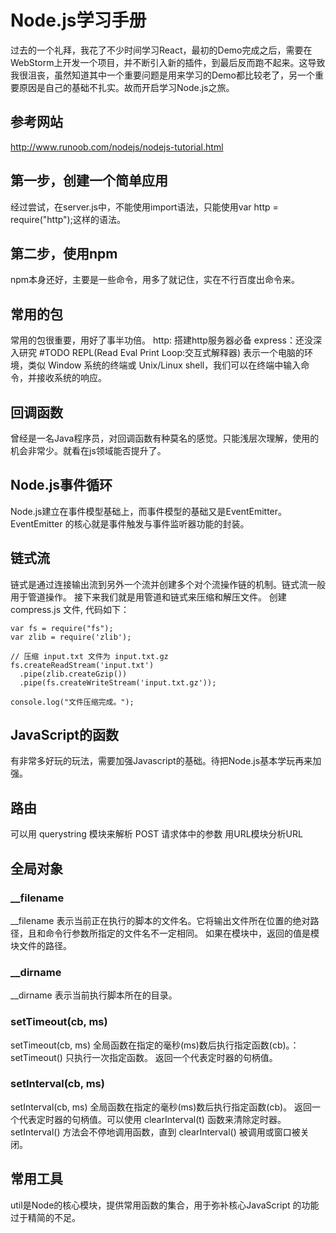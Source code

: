 # Node.js学习手册
过去的一个礼拜，我花了不少时间学习React，最初的Demo完成之后，需要在WebStorm上开发一个项目，并不断引入新的插件，到最后反而跑不起来。这导致我很沮丧，虽然知道其中一个重要问题是用来学习的Demo都比较老了，另一个重要原因是自己的基础不扎实。故而开启学习Node.js之旅。

## 参考网站
http://www.runoob.com/nodejs/nodejs-tutorial.html

## 第一步，创建一个简单应用
经过尝试，在server.js中，不能使用import语法，只能使用var http = require("http");这样的语法。

## 第二步，使用npm
npm本身还好，主要是一些命令，用多了就记住，实在不行百度出命令来。

## 常用的包
常用的包很重要，用好了事半功倍。
http: 搭建http服务器必备
express：还没深入研究 #TODO
REPL(Read Eval Print Loop:交互式解释器) 表示一个电脑的环境，类似 Window 系统的终端或 Unix/Linux shell，我们可以在终端中输入命令，并接收系统的响应。

## 回调函数
曾经是一名Java程序员，对回调函数有种莫名的感觉。只能浅层次理解，使用的机会非常少。就看在js领域能否提升了。

## Node.js事件循环
Node.js建立在事件模型基础上，而事件模型的基础又是EventEmitter。EventEmitter 的核心就是事件触发与事件监听器功能的封装。

## 链式流
链式是通过连接输出流到另外一个流并创建多个对个流操作链的机制。链式流一般用于管道操作。
接下来我们就是用管道和链式来压缩和解压文件。
创建 compress.js 文件, 代码如下：

```
var fs = require("fs");
var zlib = require('zlib');

// 压缩 input.txt 文件为 input.txt.gz
fs.createReadStream('input.txt')
  .pipe(zlib.createGzip())
  .pipe(fs.createWriteStream('input.txt.gz'));

console.log("文件压缩完成。");
```

## JavaScript的函数
有非常多好玩的玩法，需要加强Javascript的基础。待把Node.js基本学玩再来加强。

## 路由
可以用 querystring 模块来解析 POST 请求体中的参数
用URL模块分析URL

## 全局对象
### __filename
__filename 表示当前正在执行的脚本的文件名。它将输出文件所在位置的绝对路径，且和命令行参数所指定的文件名不一定相同。 如果在模块中，返回的值是模块文件的路径。

### __dirname
__dirname 表示当前执行脚本所在的目录。
### setTimeout(cb, ms)
setTimeout(cb, ms) 全局函数在指定的毫秒(ms)数后执行指定函数(cb)。：setTimeout() 只执行一次指定函数。
返回一个代表定时器的句柄值。

### setInterval(cb, ms)
setInterval(cb, ms) 全局函数在指定的毫秒(ms)数后执行指定函数(cb)。
返回一个代表定时器的句柄值。可以使用 clearInterval(t) 函数来清除定时器。
setInterval() 方法会不停地调用函数，直到 clearInterval() 被调用或窗口被关闭。

## 常用工具
util是Node的核心模块，提供常用函数的集合，用于弥补核心JavaScript 的功能 过于精简的不足。
